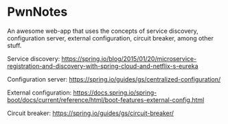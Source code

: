 # PwnNotes
An awesome web-app that uses the concepts of service discovery, configuration server, external configuration, circuit breaker, among other stuff.

Service discovery: https://spring.io/blog/2015/01/20/microservice-registration-and-discovery-with-spring-cloud-and-netflix-s-eureka

Configuration server: https://spring.io/guides/gs/centralized-configuration/

External configuration: https://docs.spring.io/spring-boot/docs/current/reference/html/boot-features-external-config.html

Circuit breaker: https://spring.io/guides/gs/circuit-breaker/
